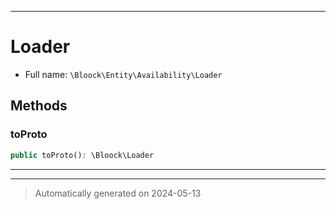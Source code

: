***

# Loader





* Full name: `\Bloock\Entity\Availability\Loader`



## Methods


### toProto



```php
public toProto(): \Bloock\Loader
```












***


***
> Automatically generated on 2024-05-13
